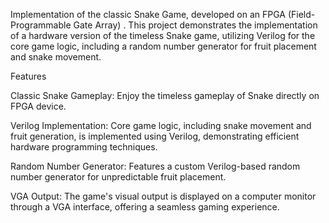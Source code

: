 Implementation of the classic Snake Game, developed on an FPGA (Field-Programmable Gate Array) . This project demonstrates the implementation of a hardware version of the timeless Snake game, utilizing Verilog for the core game logic, including a random number generator for fruit placement and snake movement.

Features

Classic Snake Gameplay: Enjoy the timeless gameplay of Snake directly on FPGA device.

Verilog Implementation: Core game logic, including snake movement and fruit generation, is implemented using Verilog, demonstrating efficient hardware programming techniques.

Random Number Generator: Features a custom Verilog-based random number generator for unpredictable fruit placement.

VGA Output: The game's visual output is displayed on a computer monitor through a VGA interface, offering a seamless gaming experience.
